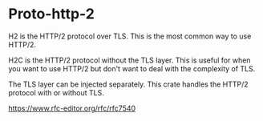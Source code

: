 # Proto-http-2

H2 is the HTTP/2 protocol over TLS.
This is the most common way to use HTTP/2.

H2C is the HTTP/2 protocol without the TLS layer.
This is useful for when you want to use HTTP/2 but don't want to deal with the complexity of TLS.

The TLS layer can be injected separately.
This crate handles the HTTP/2 protocol with or without TLS.

https://www.rfc-editor.org/rfc/rfc7540
